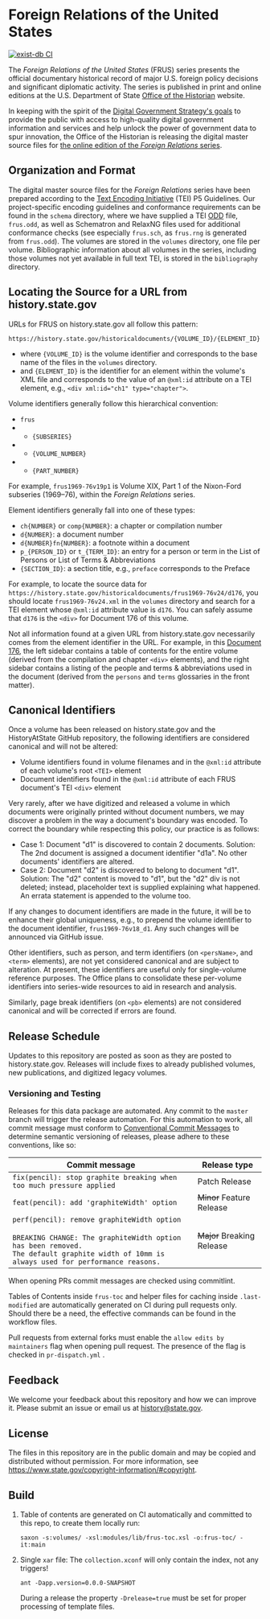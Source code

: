 # Foreign Relations of the United States

[![exist-db CI](https://github.com/HistoryAtState/frus/actions/workflows/build.yml/badge.svg)](https://github.com/HistoryAtState/frus/actions/workflows/build.yml)

The *Foreign Relations of the United States* (FRUS) series presents the official documentary historical
record of major U.S. foreign policy decisions and significant diplomatic activity.  The series is published
in print and online editions at the U.S. Department of State [Office of the Historian](https://history.state.gov/)
website.  

In keeping with the spirit of the
[Digital Government Strategy's goals](https://www.cio.gov/fed-it-topics/modernization/digital-strategy/)
to provide the public with access to high-quality digital government information and services
and help unlock the power of government data to spur innovation, the Office of the Historian
is releasing the digital master source files for [the online edition of the *Foreign Relations* series](https://history.state.gov/historicaldocuments).  

## Organization and Format

The digital master source files for the *Foreign Relations* series have been prepared according to the
[Text Encoding Initiative](http://www.tei-c.org/) (TEI) P5 Guidelines.  Our project-specific encoding guidelines and
conformance requirements can be found in the `schema` directory, where we have supplied a
TEI [ODD](http://www.tei-c.org/Guidelines/Customization/odds.xml) file, `frus.odd`, as well as Schematron
and RelaxNG files used for additional conformance checks (see especially `frus.sch`, as `frus.rng` is generated from
`frus.odd`).  The volumes are stored in the `volumes` directory, one file per volume.  Bibliographic information
about all volumes in the series, including those volumes not yet available in full text TEI, is stored in the
`bibliography` directory.

## Locating the Source for a URL from history.state.gov

URLs for FRUS on history.state.gov all follow this pattern:

  `https://history.state.gov/historicaldocuments/{VOLUME_ID}/{ELEMENT_ID}`

* where `{VOLUME_ID}` is the volume identifier and corresponds to the base name of the files in the `volumes` directory.
* and `{ELEMENT_ID}` is the identifier for an element within the volume's XML file and corresponds to the value of an `@xml:id` attribute on a TEI element, e.g., `<div xml:id="ch1" type="chapter">`.  

Volume identifiers generally follow this hierarchical convention:

* `frus`
* + `{SUBSERIES}`
* + `{VOLUME_NUMBER}`
* + `{PART_NUMBER}`

For example, `frus1969-76v19p1` is Volume XIX, Part 1 of the Nixon-Ford subseries (1969–76), within the *Foreign Relations* series.

Element identifiers generally fall into one of these types:

* `ch{NUMBER}` or `comp{NUMBER}`: a chapter or compilation number
* `d{NUMBER}`: a document number
* `d{NUMBER}fn{NUMBER}`: a footnote within a document
* `p_{PERSON_ID}` or `t_{TERM_ID}`: an entry for a person or term in the List of Persons or List of Terms & Abbreviations
* `{SECTION_ID}`: a section title, e.g., `preface` corresponds to the Preface

For example, to locate the source data for `https://history.state.gov/historicaldocuments/frus1969-76v24/d176`, you should locate `frus1969-76v24.xml` in the `volumes` directory and search for a TEI element whose `@xml:id` attribute value is `d176`.  You can safely assume that `d176` is the `<div>` for Document 176 of this volume.

Not all information found at a given URL from history.state.gov necessarily comes from the element identifier in the URL. For example, in this [Document 176](https://history.state.gov/historicaldocuments/frus1969-76v24/d176), the left sidebar contains a table of contents for the entire volume (derived from the compilation and chapter `<div>` elements), and the right sidebar contains a listing of the people and terms & abbreviations used in the document (derived from the `persons` and `terms` glossaries in the front matter).

## Canonical Identifiers

Once a volume has been released on history.state.gov and the HistoryAtState GitHub repository, the
following identifiers are considered canonical and will not be altered:

* Volume identifiers found in volume filenames and in the `@xml:id` attribute of each volume's root `<TEI>` element
* Document identifiers found in the `@xml:id` attribute of each FRUS document's TEI `<div>` element

Very rarely, after we have digitized and released a volume in which documents were originally
printed without document numbers, we may discover a problem in the way a document's boundary was encoded.
To correct the boundary while respecting this policy, our practice is as follows:

* Case 1: Document "d1" is discovered to contain 2 documents. Solution: The 2nd document is assigned a
document identifier "d1a". No other documents' identifiers are altered.
* Case 2: Document "d2" is discovered to belong to document "d1". Solution: The "d2" content is moved
to "d1", but the "d2" div is not deleted; instead, placeholder text is supplied explaining what happened.
An errata statement is appended to the volume too.

If any changes to document identifiers are made in the future, it will be to enhance their global uniqueness, e.g., to prepend the volume identifier to the document identifier, `frus1969-76v18_d1`. Any such changes will be announced via GitHub issue.

Other identifiers, such as person, and term identifiers (on `<persName>`, and `<term>` elements), are not yet
considered canonical and are subject to alteration. At present, these identifiers are useful only for
single-volume reference purposes. The Office plans to consolidate these per-volume identifiers into
series-wide resources to aid in research and analysis.

Similarly, page break identifiers (on `<pb>` elements) are not considered canonical and will be corrected
if errors are found.

## Release Schedule

Updates to this repository are posted as soon as they are posted to history.state.gov. Releases will
include fixes to already published volumes, new publications, and digitized legacy volumes.

### Versioning and Testing

Releases for this data package are automated. Any commit to the `master` branch will trigger the release automation. For this automation to work, all commit message must conform to [Conventional Commit Messages](https://www.conventionalcommits.org/en/v1.0.0/) to determine semantic versioning of releases, please adhere to these conventions, like so:

| Commit message  | Release type |
|-----------------|--------------|
| `fix(pencil): stop graphite breaking when too much pressure applied` | Patch Release |
| `feat(pencil): add 'graphiteWidth' option` | ~~Minor~~ Feature Release |
| `perf(pencil): remove graphiteWidth option`<br/><br/>`BREAKING CHANGE: The graphiteWidth option has been removed.`<br/>`The default graphite width of 10mm is always used for performance reasons.` | ~~Major~~ Breaking Release |

When opening PRs commit messages are checked using commitlint.

Tables of Contents inside `frus-toc` and helper files for caching inside `.last-modified` are automatically generated on CI during pull requests only. Should there be a need, the effective commands can be found in the workflow files. 

Pull requests from external forks must enable the `allow edits by maintainers` flag when opening pull request. The presence of the flag is checked in `pr-dispatch.yml` . 

## Feedback

We welcome your feedback about this repository and how we can improve it.  Please submit an issue or email us
at <history@state.gov>.

## License

The files in this repository are in the public domain and may be copied and distributed without permission. For
more information, see <https://www.state.gov/copyright-information/#copyright>.

## Build

1. Table of contents are generated on CI automatically and committed to this repo, to create them locally run:

    ```shell
    saxon -s:volumes/ -xsl:modules/lib/frus-toc.xsl -o:frus-toc/ -it:main
    ```

2. Single `xar` file: The `collection.xconf` will only contain the index, not any triggers!

    ```shell
    ant -Dapp.version=0.0.0-SNAPSHOT
    ```

    During a release the property `-Drelease=true` must be set for proper processing of template files.
